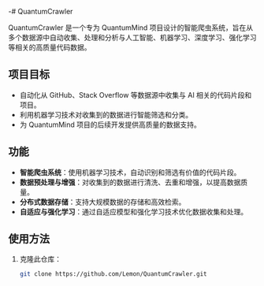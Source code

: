 -# QuantumCrawler

QuantumCrawler 是一个专为 QuantumMind 项目设计的智能爬虫系统，旨在从多个数据源中自动收集、处理和分析与人工智能、机器学习、深度学习、强化学习等相关的高质量代码数据。

## 项目目标
- 自动化从 GitHub、Stack Overflow 等数据源中收集与 AI 相关的代码片段和项目。
- 利用机器学习技术对收集到的数据进行智能筛选和分类。
- 为 QuantumMind 项目的后续开发提供高质量的数据支持。

## 功能
- **智能爬虫系统**：使用机器学习技术，自动识别和筛选有价值的代码片段。
- **数据预处理与增强**：对收集到的数据进行清洗、去重和增强，以提高数据质量。
- **分布式数据存储**：支持大规模数据的存储和高效检索。
- **自适应与强化学习**：通过自适应模型和强化学习技术优化数据收集和处理。

## 使用方法
1. 克隆此仓库：
   ```bash
   git clone https://github.com/Lemon/QuantumCrawler.git


<!---
LemonTiger408/LemonTiger408 is a ✨ special ✨ repository because its `README.md` (this file) appears on your GitHub profile.
You can click the Preview link to take a look at your changes.
--->
